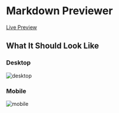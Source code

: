 # Markdown Previewer

[Live Preview](https://sskubyshkin.github.io/markdown-previewer/src)

## What It Should Look Like

### Desktop
![desktop](https://user-images.githubusercontent.com/87899775/209420951-0d8d3466-d015-4d14-9cc8-4ece34e35754.png)

### Mobile
![mobile](https://user-images.githubusercontent.com/87899775/209421032-cdc86de4-95f1-4ef5-8241-44cd8da82d46.png)

